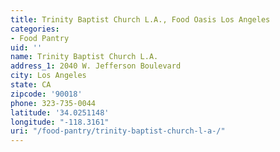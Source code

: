 ```yaml
---
title: Trinity Baptist Church L.A., Food Oasis Los Angeles
categories:
- Food Pantry
uid: ''
name: Trinity Baptist Church L.A.
address_1: 2040 W. Jefferson Boulevard
city: Los Angeles
state: CA
zipcode: '90018'
phone: 323-735-0044
latitude: '34.0251148'
longitude: "-118.3161"
uri: "/food-pantry/trinity-baptist-church-l-a-/"
---
```


